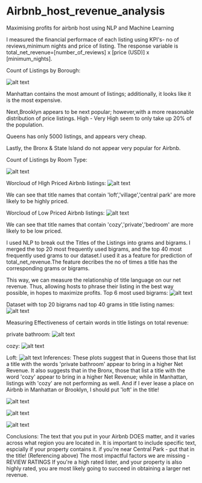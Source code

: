 # Airbnb_host_revenue_analysis
Maximising profits for airbnb host using NLP and Machine Learning

I measured the financial performace of each listing using KPI's- no of reviews,minimum nights and price of listing.
The response variable is total_net_revenue=[number_of_reviews] x [price (USD)] x [minimum_nights].

Count of Listings by Borough:

![alt text](https://github.com/Roshni96/Airbnb_host_revenue_analysis/blob/master/plot_listings_by_borough.png)

Manhattan contains the most amount of listings; additionally, it looks like it is the most expensive.

Next,Brooklyn appears to be next popular; however,with a more reasonable distribution of price listings. High - Very High seem to only take up 20% of the population.

Queens has only 5000 listings, and appears very cheap.

Lastly, the Bronx & State Island do not appear very popular for Airbnb.


Count of Listings by Room Type:

![alt text](https://github.com/Roshni96/Airbnb_host_revenue_analysis/blob/master/count_of_listings_roomtype.png)

Worcloud of HIgh Priced Airbnb listings:
![alt text](https://github.com/Roshni96/Airbnb_host_revenue_analysis/blob/master/wordcloud_high.png)

We can see that title names that contain 'loft','village','central park' are more likely to be highly priced.

Worcloud of Low Priced Airbnb listings:
![alt text](https://github.com/Roshni96/Airbnb_host_revenue_analysis/blob/master/wordcloud_low.png)

We can see that title names that contain 'cozy','private','bedroom' are more likely to be low priced.

I used NLP to break out the Titles of the Listings into grams and bigrams.
I merged the top 20 most frequently used bigrams, and the top 40 most frequently used grams to our dataset.I used it as a feature for prediction of total_net_revenue.The feature decribes the no of times a title has the corresponding grams or bigrams.

This way, we can measure the relationship of title language on our net revenue. 
Thus, allowing hosts to phrase their listing in the best way possible, in hopes to maximize profits.
Top 6 most used bigrams:
![alt text](https://github.com/Roshni96/Airbnb_host_revenue_analysis/blob/master/Screenshot%202020-07-08%20at%206.18.43%20PM.png)


Dataset with top 20 bigrams nad top 40 grams in title listing names:
![alt text](https://github.com/Roshni96/Airbnb_host_revenue_analysis/blob/master/Screenshot%202020-07-08%20at%206.19.32%20PM.png)

Measuring Effectiveness of certain words in title listings on total revenue:

private bathroom:
![alt text](https://github.com/Roshni96/Airbnb_host_revenue_analysis/blob/master/private_bathroom.png)


cozy:
![alt text](https://github.com/Roshni96/Airbnb_host_revenue_analysis/blob/master/cozy.png)

Loft:
![alt text](https://github.com/Roshni96/Airbnb_host_revenue_analysis/blob/master/loft.png)
Inferences:
These plots suggest that in Queens those that list a title with the words 'private bathroom' appear to bring in a higher Net Revenue.
It also suggests that in the Bronx, those that list a title with the word 'cozy' appear to bring in a higher Net Revenue; while in Manhattan, listings with 'cozy' are not performing as well.
And if I ever lease a place on Airbnb in Manhattan or Brooklyn, I should put 'loft' in the title!

![alt text](https://github.com/Roshni96/Airbnb_host_revenue_analysis/blob/master/title_effects.png)

![alt text](https://github.com/Roshni96/Airbnb_host_revenue_analysis/blob/master/brooklyn_model_factors.png)


![alt text](https://github.com/Roshni96/Airbnb_host_revenue_analysis/blob/master/manhattan_model_factors.png)

Conclusions:
The text that you put in your Airbnb DOES matter, and it varies across what region you are located in. It is important to include specific text, espcially if your property contains it.
if you're near Central Park - put that in the title! (Referencing above)
The most impactful factors we are missing - REVIEW RATINGS
If you're a high rated lister, and your property is also highly rated, you are most likely going to succeed in obtaining a larger net revenue.



